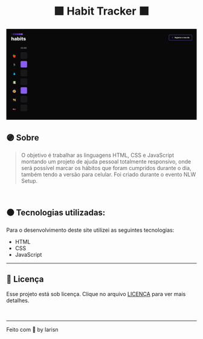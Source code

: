 <h1 align="center">
  <br> 🟪 Habit Tracker ⬛️
</h1>

![Preview](https://github.com/larisn/habit-tracker/blob/main/assets/Screenshot_1.png)


## 🟣 Sobre

> O objetivo é trabalhar as linguagens HTML, CSS e JavaScript montando um projeto de ajuda pessoal totalmente responsivo, onde será possível marcar os hábitos que foram cumpridos durante o dia, também tendo a versão para celular. Foi criado durante o evento NLW Setup.

<br>

## ⚫️ Tecnologias utilizadas:

Para o desenvolvimento deste site utilizei as seguintes tecnologias:

* HTML
* CSS
* JavaScript

---

## 🎐 Licença
Esse projeto está sob licença. Clique no arquivo [LICENÇA](https://github.com/larisn/larisn/blob/main/LICENSE2.md) para ver mais detalhes.

<br>

---

Feito com 💜 by larisn
